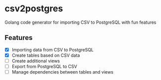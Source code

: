 # csv2postgres

Golang code generator for importing CSV to PostgreSQL with fun features

## Features

- [x] Importing data from CSV to PostgreSQL
- [x] Create tables based on CSV data
- [ ] Create additional views
- [ ] Export from PostgreSQL to CSV
- [ ] Manage dependencies between tables and views
